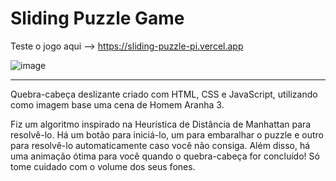 # Sliding Puzzle Game
Teste o jogo aqui --> https://sliding-puzzle-pi.vercel.app

![image](https://github.com/DanielTomazi/Sliding-Puzzle/assets/125170893/03182b20-8461-42a4-aab9-a5e51b2d91bd)
******************
Quebra-cabeça deslizante criado com HTML, CSS e JavaScript, utilizando como imagem base uma cena de Homem Aranha 3.

Fiz um algoritmo inspirado na Heurística de Distância de Manhattan para resolvê-lo. Há um botão para iniciá-lo, um para embaralhar o puzzle e outro para resolvê-lo automaticamente caso você não consiga. Além disso, há uma animação ótima para você quando o quebra-cabeça for concluído! Só tome cuidado com o volume dos seus fones.
